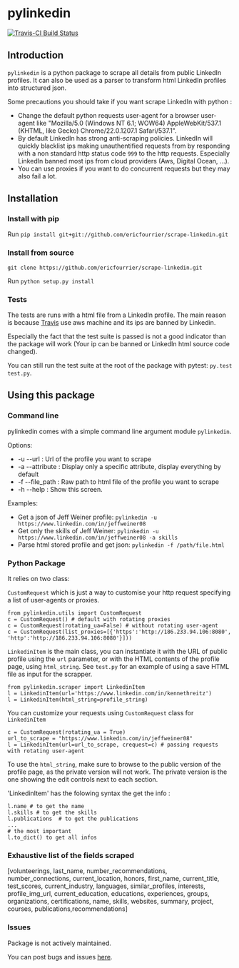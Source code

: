 # pylinkedin
[![Travis-CI Build Status](https://travis-ci.org/ericfourrier/scrape-linkedin.svg?branch=master)](https://travis-ci.org/ericfourrier/scrape-linkedin)




## Introduction

`pylinkedin` is a python package to scrape all details from public LinkedIn profiles.
 It can also be used as a parser to transform html LinkedIn profiles into structured json.
 
Some precautions you should take if you want scrape LinkedIn with python :
* Change the default python requests user-agent for a browser user-agent like "Mozilla/5.0 (Windows NT 6.1; WOW64) AppleWebKit/537.1 (KHTML, like Gecko) Chrome/22.0.1207.1 Safari/537.1".
* By default LinkedIn has strong anti-scraping policies.
LinkedIn will quickly blacklist ips making unauthentified requests
from by responding with a non standard http status code `999` to the  http requests. Especially LinkedIn banned most ips from cloud providers (Aws, Digital Ocean, ...).
* You can use proxies if you want to do concurrent requests but they may also fail a lot.

## Installation

### Install with pip
Run `pip install git+git://github.com/ericfourrier/scrape-linkedin.git`

### Install from source
`git clone https://github.com/ericfourrier/scrape-linkedin.git`

Run `python setup.py install`

### Tests
The tests are runs with a html file from a LinkedIn profile. The main reason is because [Travis](https://travis-ci.org/) use aws machine
and its ips are banned by Linkedin.

Especially the fact that the test suite is passed is not a good indicator than the package will work (Your ip can be banned or LinkedIn html source code changed).

You can still run the test suite at the root of the package with pytest: `py.test test.py`.

## Using this package

### Command line
pylinkedin comes with a simple command line argument module `pylinkedin`.

Options:
* -u --url : Url of the profile you want to scrape
* -a --attribute : Display only a specific attribute, display everything by default
* -f --file_path : Raw path to html file of the profile you want to scrape
* -h --help : Show this screen.

Examples:
* Get a json of Jeff Weiner profile: `pylinkedin -u https://www.linkedin.com/in/jeffweiner08`
* Get only the skills of Jeff Weiner: `pylinkedin -u https://www.linkedin.com/in/jeffweiner08 -a skills`
* Parse html stored profile and get json: `pylinkedin -f /path/file.html`

### Python Package

It relies on two class:

`CustomRequest` which is just a way to customise your http request specifying a list of user-agents or proxies.
    
    from pylinkedin.utils import CustomRequest
    c = CustomRequest() # default with rotating proxies
    c = CustomRequest(rotating_ua=False) # without rotating user-agent
    c = CustomRequest(list_proxies=[{'https':'http://186.233.94.106:8080',
    'http':'http://186.233.94.106:8080'}]))

`LinkedinItem` is the main class, you can instantiate it with the URL of public profile using the `url` parameter, or with the HTML contents of the profile page, using `html_string`. See `test.py` for an example of using a save HTML file as input for the scrapper.

    from pylinkedin.scraper import LinkedinItem
    l = LinkedinItem(url='https://www.linkedin.com/in/kennethreitz')
    l = LinkedinItem(html_string=profile_string)
    
You can customize your requests using `CustomRequest` class for `LinkedinItem`

    c = CustomRequest(rotating_ua = True)
    url_to_scrape = "https://www.linkedin.com/in/jeffweiner08"
    l = LinkedinItem(url=url_to_scrape, crequest=c) # passing requests with rotating user-agent

To use the `html_string`, make sure to browse to the public version of the profile page, as the private version will not work. The private version is the one showing the edit controls next to each section.  

'LinkedinItem' has the folowing syntax the get the info :

    l.name # to get the name
    l.skills # to get the skills
    l.publications  # to get the publications
    ...
    # the most important
    l.to_dict() to get all infos


### Exhaustive list of the fields scraped

  [volunteerings, last_name, number_recommendations, number_connections, current_location, honors, first_name, current_title, test_scores, current_industry, languages, similar_profiles, interests, profile_img_url, current_education, educations, experiences, groups, organizations, certifications, name, skills, websites, summary, project, courses, publications,recommendations]

### Issues
Package is not actively maintained.

You can post bugs and issues [here](https://github.com/ericfourrier/scrape-linkedin/issues).
